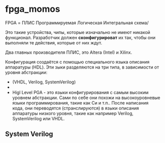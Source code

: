 # fpga_momos

FPGA = ПЛИС
Программируемая Логическая Интегральная схема/

Это такие устройства, чипы, которые изначально не имеют никакой функционал. Разработчик должен <b>сконфигурироват</b> их так, чтобы они выполняли те действия, которые от них ждут.

Два главных производителя ПЛИС, это Altera (Intel) и Xilinx.

Конфигурация создаётся с помощью специального языка описания аппаратуры (HDL). Эти зыки разделяются на три типа, в зависимости от уровня абстракции:
- (VHDL, Verilog, SystemVerilog)
-
- Higl Level PGA - это языки конфигурирования с самым высоким уровнем абстракции. Сами по себе они похожи на высокоуровневые языки программирования, такие как Си и т.п.. После написания кода, они переводятся (странслируются) в языки описания аппаратуры низкого уровня, такие как например Verilog, SystemVerilog или VHDL.




<H2>System Verilog</H2>
